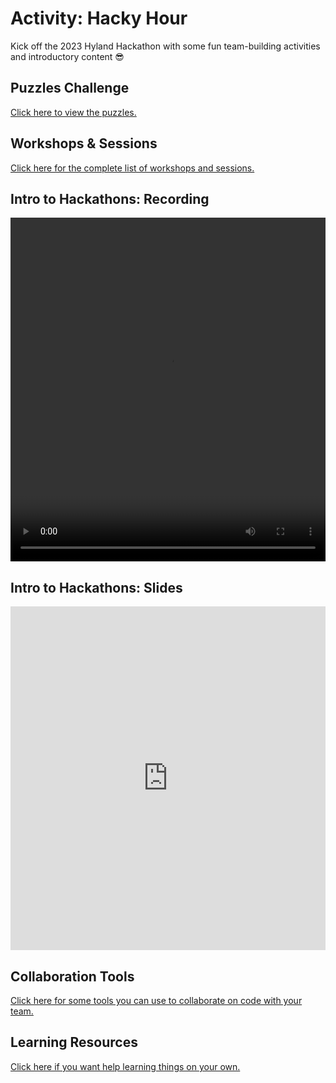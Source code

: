# Activity: Hacky Hour
Kick off the 2023 Hyland Hackathon with some fun team-building activities and introductory content 😎

## Puzzles Challenge
[Click here to view the puzzles.](PuzzlesChallenge.md)

## Workshops & Sessions
[Click here for the complete list of workshops and sessions.](../StudentDesc.md)

## Intro to Hackathons: Recording
<video width="100%" height="550px" controls>
  <source src="IntroToHackathonsVideo.mp4" type="video/mp4">
</video>

## Intro to Hackathons: Slides
<iframe src='https://github.com/hylandtechoutreach/hackathon/blob/main/Activities/HackyHour/IntroToHackathons.pptx' width='100%' height='550px' frameborder='0'></iframe>

## Collaboration Tools
[Click here for some tools you can use to collaborate on code with your team.](CollaborationTools.md)

## Learning Resources
[Click here if you want help learning things on your own.](LearningResources.md)
